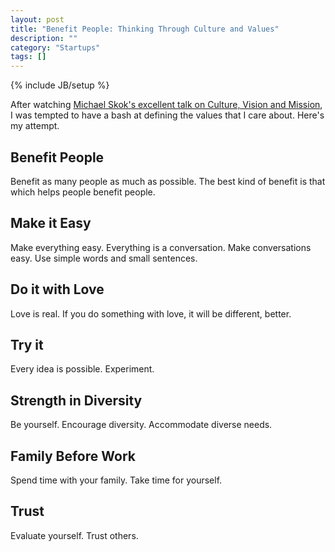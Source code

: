 ```yaml
---
layout: post
title: "Benefit People: Thinking Through Culture and Values"
description: ""
category: "Startups"
tags: []
---
```

{% include JB/setup %}

After watching [Michael Skok's excellent talk on Culture, Vision and
Mission](https://www.youtube.com/watch?v=EMIa3XhQpnk), I was tempted
to have a bash at defining the values that I care about. Here's my
attempt.


Benefit People
--------------

Benefit as many people as much as possible. The best kind of benefit
is that which helps people benefit people.


Make it Easy
------------

Make everything easy. Everything is a conversation. Make conversations
easy. Use simple words and small sentences.


Do it with Love
---------------

Love is real. If you do something with love, it will be different,
better.


Try it
------

Every idea is possible. Experiment.


Strength in Diversity
---------------------

Be yourself. Encourage diversity. Accommodate diverse needs.


Family Before Work
------------------

Spend time with your family. Take time for yourself.


Trust
-----

Evaluate yourself. Trust others.
